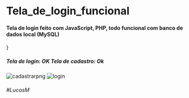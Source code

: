 <h1>Tela_de_login_funcional </h1>

<h4> Tela de login feito com JavaScript, PHP, todo funcional com banco de dados local (MySQL) </h4>}

<h5> Tela de login: OK 
  Tela de cadastro: Ok </h5> 

![cadastrarpng](https://user-images.githubusercontent.com/66708305/107311029-65b05800-6a6c-11eb-9294-34509efa3912.png)
![login](https://user-images.githubusercontent.com/66708305/107311039-68ab4880-6a6c-11eb-924e-6b890d5c1f75.png)


<h6> #LucasM </h6>
